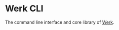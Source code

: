 # Werk CLI

The command line interface and core library of [Werk](https://github.com/Shakeskeyboarde/werk).
